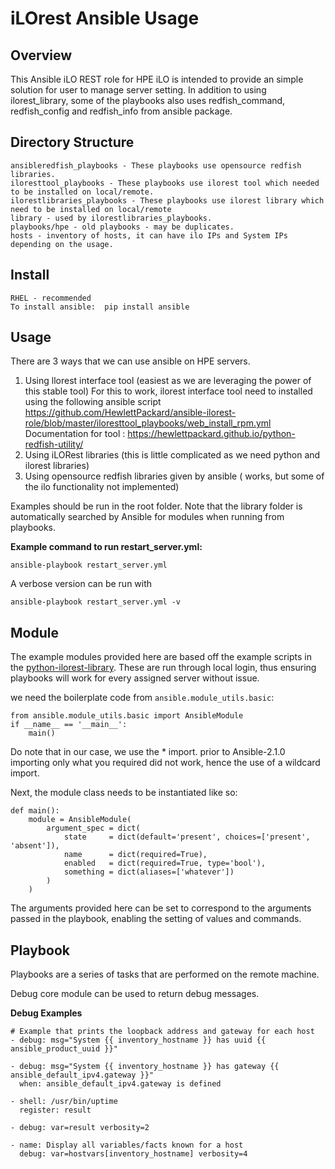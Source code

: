 iLOrest Ansible Usage
====================
## Overview

This Ansible iLO REST role for HPE iLO is intended to provide an simple solution for user to manage server setting.  In addition to using ilorest_library, some of the playbooks also uses redfish_command, redfish_config and redfish_info from ansible package.

## Directory Structure

    ansibleredfish_playbooks - These playbooks use opensource redfish libraries.
    iloresttool_playbooks - These playbooks use ilorest tool which needed to be installed on local/remote.
    ilorestlibraries_playbooks - These playbooks use ilorest library which need to be installed on local/remote
    library - used by ilorestlibraries_playbooks.
    playbooks/hpe - old playbooks - may be duplicates.
    hosts - inventory of hosts, it can have ilo IPs and System IPs depending on the usage.
    
## Install

    RHEL - recommended
    To install ansible:  pip install ansible

## Usage

There are 3 ways that we can use ansible on HPE servers.

1.	Using llorest interface tool   (easiest as we are leveraging the power of this stable tool)
For this to work, ilorest interface tool need to installed using the following ansible script
https://github.com/HewlettPackard/ansible-ilorest-role/blob/master/iloresttool_playbooks/web_install_rpm.yml
Documentation for tool : https://hewlettpackard.github.io/python-redfish-utility/
2.	Using iLORest libraries  (this is little complicated as we need python and ilorest libraries)
3.	Using opensource redfish libraries given by ansible ( works, but some of the ilo functionality not implemented)

Examples should be run in the root folder. Note that the library folder is automatically searched by Ansible for modules when running from playbooks. 

**Example command to run restart_server.yml:**

`ansible-playbook restart_server.yml` 

A verbose version can be run with 

`ansible-playbook restart_server.yml -v`


## Module

The example modules provided here are based off the example scripts in the [python-ilorest-library](https://github.com/HewlettPackard/python-ilorest-library/). These are run through local login, thus ensuring playbooks will work for every assigned server without issue.

we need the boilerplate code from `ansible.module_utils.basic`:

```
from ansible.module_utils.basic import AnsibleModule
if __name__ == '__main__':
    main()
```

Do note that in our case, we use the * import. prior to Ansible-2.1.0 importing only what you required did not work, hence the use of a wildcard import.

Next, the module class needs to be instantiated like so:
```
def main():
    module = AnsibleModule(
        argument_spec = dict(
            state     = dict(default='present', choices=['present', 'absent']),
            name      = dict(required=True),
            enabled   = dict(required=True, type='bool'),
            something = dict(aliases=['whatever'])
        )
    )
```

The arguments provided here can be set to correspond to the arguments passed in the playbook, enabling the setting of values and commands.

## Playbook

Playbooks are a series of tasks that are performed on the remote machine.

Debug core module can be used to return debug messages.

**Debug Examples**

```
# Example that prints the loopback address and gateway for each host
- debug: msg="System {{ inventory_hostname }} has uuid {{ ansible_product_uuid }}"

- debug: msg="System {{ inventory_hostname }} has gateway {{ ansible_default_ipv4.gateway }}"
  when: ansible_default_ipv4.gateway is defined

- shell: /usr/bin/uptime
  register: result

- debug: var=result verbosity=2

- name: Display all variables/facts known for a host
  debug: var=hostvars[inventory_hostname] verbosity=4
  ```
